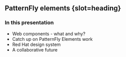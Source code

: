 ## PatternFly elements {slot=heading}

### In this presentation

- Web components - what and why?
- Catch up on PatternFly Elements work
- Red Hat design system
- A collaborative future

